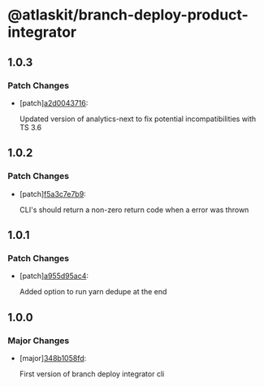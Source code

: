 # @atlaskit/branch-deploy-product-integrator

## 1.0.3

### Patch Changes

- [patch][a2d0043716](https://bitbucket.org/atlassian/atlaskit-mk-2/commits/a2d0043716):

  Updated version of analytics-next to fix potential incompatibilities with TS 3.6

## 1.0.2

### Patch Changes

- [patch][f5a3c7e7b9](https://bitbucket.org/atlassian/atlaskit-mk-2/commits/f5a3c7e7b9):

  CLI's should return a non-zero return code when a error was thrown

## 1.0.1

### Patch Changes

- [patch][a955d95ac4](https://bitbucket.org/atlassian/atlaskit-mk-2/commits/a955d95ac4):

  Added option to run yarn dedupe at the end

## 1.0.0

### Major Changes

- [major][348b1058fd](https://bitbucket.org/atlassian/atlaskit-mk-2/commits/348b1058fd):

  First version of branch deploy integrator cli

